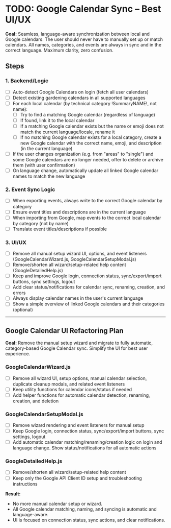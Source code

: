 # TODO: Google Calendar Sync – Best UI/UX

**Goal:**
Seamless, language-aware synchronization between local and Google calendars. The user should never have to manually set up or match calendars. All names, categories, and events are always in sync and in the correct language. Maximum clarity, zero confusion.

## Steps

### 1. Backend/Logic
- [ ] Auto-detect Google Calendars on login (fetch all user calendars)
- [ ] Detect existing gardening calendars in all supported languages
- [ ] For each local calendar (by technical category !SummaryNAME!, not name):
  - [ ] Try to find a matching Google calendar (regardless of language)
  - [ ] If found, link it to the local calendar
  - [ ] If a matching Google calendar exists but the name or emoji does not match the current language/locale, rename it
  - [ ] If no matching Google calendar exists for a local category, create a new Google calendar with the correct name, emoji, and description (in the current language)
- [ ] If the user changes organization (e.g. from "areas" to "single") and some Google calendars are no longer needed, offer to delete or archive them (with user confirmation)
- [ ] On language change, automatically update all linked Google calendar names to match the new language

### 2. Event Sync Logic
- [ ] When exporting events, always write to the correct Google calendar by category
- [ ] Ensure event titles and descriptions are in the current language
- [ ] When importing from Google, map events to the correct local calendar by category (not by name)
- [ ] Translate event titles/descriptions if possible

### 3. UI/UX
- [ ] Remove all manual setup wizard UI, options, and event listeners (GoogleCalendarWizard.js, GoogleCalendarSetupModal.js)
- [ ] Remove/shorten all wizard/setup-related help content (GoogleDetailedHelp.js)
- [ ] Keep and improve Google login, connection status, sync/export/import buttons, sync settings, logout
- [ ] Add clear status/notifications for calendar sync, renaming, creation, and errors
- [ ] Always display calendar names in the user's current language
- [ ] Show a simple overview of linked Google calendars and their categories (optional)

---

## Google Calendar UI Refactoring Plan

**Goal:** Remove the manual setup wizard and migrate to fully automatic, category-based Google Calendar sync. Simplify the UI for best user experience.

### GoogleCalendarWizard.js
- [ ] Remove all wizard UI, setup options, manual calendar selection, duplicate cleanup modals, and related event listeners
- [ ] Keep utility functions for calendar icons/status if needed
- [ ] Add helper functions for automatic calendar detection, renaming, creation, and deletion

### GoogleCalendarSetupModal.js
- [ ] Remove wizard rendering and event listeners for manual setup
- [ ] Keep Google login, connection status, sync/export/import buttons, sync settings, logout
- [ ] Add automatic calendar matching/renaming/creation logic on login and language change. Show status/notifications for all automatic actions

### GoogleDetailedHelp.js
- [ ] Remove/shorten all wizard/setup-related help content
- [ ] Keep only the Google API Client ID setup and troubleshooting instructions

**Result:**
- No more manual calendar setup or wizard.
- All Google calendar matching, naming, and syncing is automatic and language-aware.
- UI is focused on connection status, sync actions, and clear notifications.

